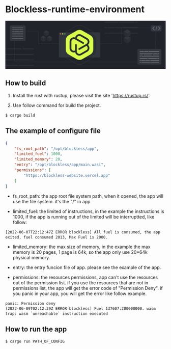 # Blockless-runtime-environment

![](blockless.png)

## How to build
1. Install the rust with rustup, please visit the site 'https://rustup.rs/'.

2. Use follow command for build the project.
```
$ cargo build
```

## The example of configure file 

```json
{
    "fs_root_path": "/opt/blockless/app",
    "limited_fuel": 1000,
    "limited_memory": 20,
    "entry": "/opt/blockless/app/main.wasi",
    "permissions": [
        "https://blockless-website.vercel.app"
    ]
}
```

- fs_root_path: the app root file system path, when it opened, the app will use the file system. it's the "/" in app

- limited_fuel: the limited of instructions, in the example the instructions is 1000, if the app is running out of the limited will be interruptted, like follow:

```log
[2022-06-07T22:12:47Z ERROR blockless] All fuel is consumed, the app exited, fuel consumed 2013, Max Fuel is 2000.
```

- limited_memory: the max size of memory, in the example the max memory is 20 pages, 1 page is 64k, so the app only use 20*64k physical memory.

- entry: the entry funcion file of app. please see the example of the app.

- permissions: the resources permissions, app can't use the resources out of the permission list. if you use the resources that are not in permissions list, the app will get the error code of "Permission Deny". if you panic in your app, you will get the error like follow example.

```log
panic: Permission deny
[2022-06-09T02:12:39Z ERROR blockless] Fuel 137607:200000000. wasm trap: wasm `unreachable` instruction executed
```

## How to run the app

```bash
$ cargo run PATH_OF_CONFIG
```
